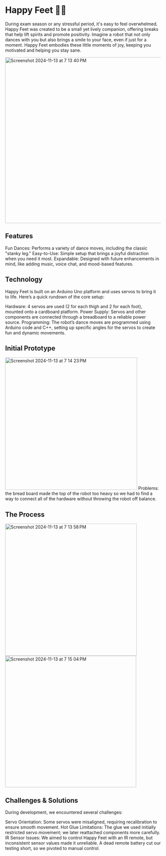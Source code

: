 Happy Feet 🤖💃
===============================
During exam season or any stressful period, it's easy to feel overwhelmed. Happy Feet was created to be a small yet lively companion, offering breaks that help lift spirits and promote positivity. Imagine a robot that not only dances with you but also brings a smile to your face, even if just for a moment. Happy Feet embodies these little moments of joy, keeping you motivated and helping you stay sane.

<img width="535" alt="Screenshot 2024-11-13 at 7 13 40 PM" src="https://github.com/user-attachments/assets/ee84e9f5-8607-422b-8395-24a189bf1065">

## Features
Fun Dances: Performs a variety of dance moves, including the classic "stanky leg."
Easy-to-Use: Simple setup that brings a joyful distraction when you need it most.
Expandable: Designed with future enhancements in mind, like adding music, voice chat, and mood-based features.

## Technology
Happy Feet is built on an Arduino Uno platform and uses servos to bring it to life. Here’s a quick rundown of the core setup:

Hardware: 4 servos are used (2 for each thigh and 2 for each foot), mounted onto a cardboard platform.
Power Supply: Servos and other components are connected through a breadboard to a reliable power source.
Programming: The robot’s dance moves are programmed using Arduino code and C++, setting up specific angles for the servos to create fun and dynamic movements.

## Initial Prototype
<img width="427" alt="Screenshot 2024-11-13 at 7 14 23 PM" src="https://github.com/user-attachments/assets/7ca02605-4455-40a8-b267-c9e68c82ed83">
Problems: the bread board made the top of the robot too heavy so we had to find a way to connect all of the hardware without throwing the robot off balance.

## The Process
<img width="426" alt="Screenshot 2024-11-13 at 7 13 58 PM" src="https://github.com/user-attachments/assets/5237092d-b28d-40f4-af7b-7147f158cef1">
<img width="424" alt="Screenshot 2024-11-13 at 7 15 04 PM" src="https://github.com/user-attachments/assets/93a5c2ad-d2f9-478f-a10a-21c144cb4470">

## Challenges & Solutions
During development, we encountered several challenges:

Servo Orientation: Some servos were misaligned, requiring recalibration to ensure smooth movement.
Hot Glue Limitations: The glue we used initially restricted servo movement; we later reattached components more carefully.
IR Sensor Issues: We aimed to control Happy Feet with an IR remote, but inconsistent sensor values made it unreliable. A dead remote battery cut our testing short, so we pivoted to manual control.
